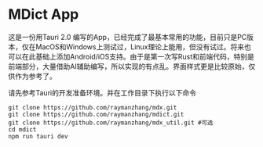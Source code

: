 # MDict App
这是一份用Tauri 2.0 编写的App，已经完成了最基本常用的功能，目前只是PC版本，仅在MacOS和Windows上测试过，Linux理论上能用，但没有试过。将来也可以在此基础上添加Android/iOS支持。由于是第一次写Rust和前端代码，特别是前端部分，大量借助AI辅助编写，所以实现的有点乱。界面样式更是比较原始，仅供作为参考了。

请先参考Tauri的开发准备环境。并在工作目录下执行以下命令

```
git clone https://github.com/raymanzhang/mdx.git
git clone https://github.com/raymanzhang/mdict.git
git clone https://github.com/raymanzhang/mdx_util.git #可选
cd mdict
npm run tauri dev
```
